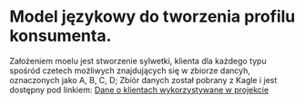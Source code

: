 # Model językowy do tworzenia profilu konsumenta.
Założeniem moelu jest stworzenie sylwetki, klienta dla każdego typu spośród czetech możliwych znajdujących się w zbiorze dancyh, oznaczonych jako A, B, C, D;
Zbiór danych został pobrany z Kagle i jest dostępny pod linkiem: [Dane o klientach wykorzystywane w projekcie](https://www.kaggle.com/datasets/abisheksudarshan/customer-segmentation/discussion)
